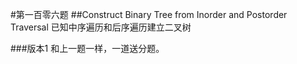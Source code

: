 #第一百零六题
##Construct Binary Tree from Inorder and Postorder Traversal
已知中序遍历和后序遍历建立二叉树

###版本1
和上一题一样，一道送分题。